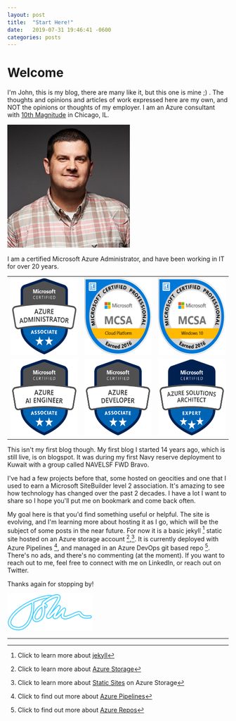 ```yaml
---
layout: post
title:  "Start Here!"
date:   2019-07-31 19:46:41 -0600
categories: posts
---
```


Welcome
======

I'm John, this is my blog, there are many like it, but this one is mine ;) .  The thoughts and opinions and articles of work expressed here are my own, and NOT the opinions or thoughts of my employer. I am an Azure consultant with [10th Magnitude] in Chicago, IL.

<img src="/images/pics/profile.jpg" height="279" width="279" alt="My profile picture">

I am a certified Microsoft Azure Administrator, and have been working in IT for over 20 years.

<!--more-->

<table>
    <tr>
        <td><img src="/images/AzureAdministrator.png" height="176" width="176" alt="Azure Administrator Certification / Associate"></td>
        <td><img src="/images/MCSACloudPlatform.png" height="176" width="176" alt="MCSA: Microsoft Cloud Platform Certification"></td>
        <td><img src="/images/MCSAWindows10.png" height="176" width="176" alt="MCSA: Microsoft Windows 10 "></td>
    </tr>
    <tr>
        <td><img src="/images/AiEngineer.png" height="176" width="176" alt="Azure AI Engineer Certification / Associate"></td>
        <td><img src="/images/AzureDeveloper.png" height="176" width="176" alt="Azure Developer Certification / Associate"></td>
        <td><img src="/images/AzureSolutionsArchitect.png" height="176" width="176" alt="Azure Solution Architect / Expert"></td>
    </tr>
</table>

This isn't my first blog though. My first blog I started 14 years ago, which is still live, is on blogspot.  It was during my first Navy reserve deployment to Kuwait with a group called NAVELSF FWD Bravo.  

I've had a few projects before that, some hosted on geocities and one that I used to earn a Microsoft SiteBuilder level 2 association. It's amazing to see how technology has changed over the past 2 decades.  I have a lot I want to share so I hope you'll put me on bookmark and come back often.  

My goal here is that you'd find something useful or helpful.  The site is evolving, and I'm learning more about hosting it as I go, which will be the subject of some posts in the near future. For now it is a basic jekyll [^1] static site hosted on an Azure storage account [^2],[^3]. It is currently deployed with Azure Pipelines [^4], and managed in an Azure DevOps git based repo [^5].  There's no ads, and there's no commenting (at the moment).  If you want to reach out to me, feel free to connect with me on LinkedIn, or reach out on Twitter.

Thanks again for stopping by!

<img src="/images/signature.png" height="84" width="194" alt="John">  

[10th Magnitude]: http://www.10thmagnitude.com
[Azure Pipelines]: https://azure.microsoft.com/en-us/services/devops/pipelines/
[Azure Repos]: https://azure.microsoft.com/en-us/services/devops/repos/
[jekyll]: https://jekyllrb.com/
[Azure Storage]: https://docs.microsoft.com/en-us/azure/storage/
[Static Sites]: https://docs.microsoft.com/en-us/azure/storage/blobs/storage-blob-static-website

***  
  
[^1]:Click to learn more about [jekyll]
[^2]:Click to learn more about [Azure Storage]
[^3]:Click to learn more about [Static Sites] on Azure Storage
[^4]:Click to find out more about  [Azure Pipelines]
[^5]:Click to find out more about [Azure Repos]

